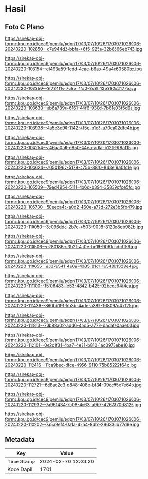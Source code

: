# Hasil

## Foto C Plano

https://sirekap-obj-formc.kpu.go.id/cec9/pemilu/pdpr/17/03/07/10/26/1703071026006-20240220-102850--d7e944d2-bbfa-46f5-925a-32b6566eb743.jpg

https://sirekap-obj-formc.kpu.go.id/cec9/pemilu/pdpr/17/03/07/10/26/1703071026006-20240220-103154--e1493a59-1cdd-4cae-b6ab-49a4e60580bc.jpg

https://sirekap-obj-formc.kpu.go.id/cec9/pemilu/pdpr/17/03/07/10/26/1703071026006-20240220-103359--3f784f1e-7c5e-41a2-8c8f-12e380c2177e.jpg

https://sirekap-obj-formc.kpu.go.id/cec9/pemilu/pdpr/17/03/07/10/26/1703071026006-20240220-103630--ab6a739e-6161-44f6-930d-7b61e03f5d9a.jpg

https://sirekap-obj-formc.kpu.go.id/cec9/pemilu/pdpr/17/03/07/10/26/1703071026006-20240220-103938--4a5e3e90-1142-4f5e-b1e3-a70ea02dfc4b.jpg

https://sirekap-obj-formc.kpu.go.id/cec9/pemilu/pdpr/17/03/07/10/26/1703071026006-20240220-104254--a46aa0a6-e850-44ea-adfa-b12f59f8af15.jpg

https://sirekap-obj-formc.kpu.go.id/cec9/pemilu/pdpr/17/03/07/10/26/1703071026006-20240220-104624--a0501962-5179-475b-8810-843ef9a0fc1e.jpg

https://sirekap-obj-formc.kpu.go.id/cec9/pemilu/pdpr/17/03/07/10/26/1703071026006-20240220-105509--79ed4954-5111-4b6d-b394-35839cfce5fd.jpg

https://sirekap-obj-formc.kpu.go.id/cec9/pemilu/pdpr/17/03/07/10/26/1703071026006-20240220-105730--50eeca4c-a0d2-460e-a72d-272e3b5fb479.jpg

https://sirekap-obj-formc.kpu.go.id/cec9/pemilu/pdpr/17/03/07/10/26/1703071026006-20240220-110050--3c096ddd-2b7c-4503-9098-3120e8eb982b.jpg

https://sirekap-obj-formc.kpu.go.id/cec9/pemilu/pdpr/17/03/07/10/26/1703071026006-20240220-110506--e280186c-3b2f-4c0e-bc19-9061cadcff56.jpg

https://sirekap-obj-formc.kpu.go.id/cec9/pemilu/pdpr/17/03/07/10/26/1703071026006-20240220-110655--add7e541-4e8a-4685-81c1-1e549b1339e4.jpg

https://sirekap-obj-formc.kpu.go.id/cec9/pemilu/pdpr/17/03/07/10/26/1703071026006-20240220-111100--15f06483-fe53-4842-b425-92bcdc64f4ca.jpg

https://sirekap-obj-formc.kpu.go.id/cec9/pemilu/pdpr/17/03/07/10/26/1703071026006-20240220-111436--860bb19f-5b3b-4ade-a389-168097c47f25.jpg

https://sirekap-obj-formc.kpu.go.id/cec9/pemilu/pdpr/17/03/07/10/26/1703071026006-20240220-111813--73b88a02-add6-4bd5-a779-dadafe0aae03.jpg

https://sirekap-obj-formc.kpu.go.id/cec9/pemilu/pdpr/17/03/07/10/26/1703071026006-20240220-112101--0e2c1f31-4ba7-4e31-b810-1ac3973ebe10.jpg

https://sirekap-obj-formc.kpu.go.id/cec9/pemilu/pdpr/17/03/07/10/26/1703071026006-20240220-112416--11ca9bec-dfce-4956-9110-75b85222f64c.jpg

https://sirekap-obj-formc.kpu.go.id/cec9/pemilu/pdpr/17/03/07/10/26/1703071026006-20240220-112721--6d8ac2c3-d848-408e-bf34-09cc95e7e64b.jpg

https://sirekap-obj-formc.kpu.go.id/cec9/pemilu/pdpr/17/03/07/10/26/1703071026006-20240220-112932--7a961434-7c08-4c63-a9b7-4267870d8126.jpg

https://sirekap-obj-formc.kpu.go.id/cec9/pemilu/pdpr/17/03/07/10/26/1703071026006-20240220-113202--7a5a9ef4-0a1a-43a4-8db1-29633db77d9e.jpg


## Metadata

| Key        | Value               |
| ---------- | ------------------- |
| Time Stamp | 2024-02-20 12:03:20 |
| Kode Dapil | 1701                |



